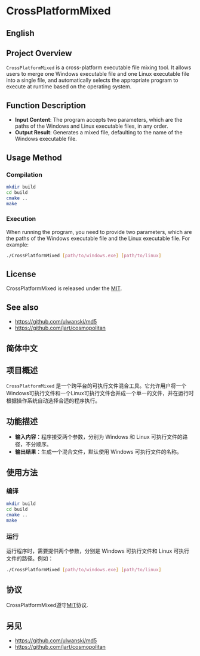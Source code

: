 # CrossPlatformMixed
## English

## Project Overview
`CrossPlatformMixed` is a cross-platform executable file mixing tool. It allows users to merge one Windows executable file and one Linux executable file into a single file, and automatically selects the appropriate program to execute at runtime based on the operating system.

## Function Description
- **Input Content**: The program accepts two parameters, which are the paths of the Windows and Linux executable files, in any order.
- **Output Result**: Generates a mixed file, defaulting to the name of the Windows executable file.

## Usage Method

### Compilation
```sh
mkdir build
cd build
cmake ..
make
```

### Execution
When running the program, you need to provide two parameters, which are the paths of the Windows executable file and the Linux executable file. For example:

```sh
./CrossPlatformMixed [path/to/windows.exe] [path/to/linux]
```

## License
CrossPlatformMixed is released under the [MIT](LICENSE).

## See also
- <https://github.com/ulwanski/md5>
- <https://github.com/jart/cosmopolitan>


## 简体中文

## 项目概述
`CrossPlatformMixed` 是一个跨平台的可执行文件混合工具。它允许用户将一个Windows可执行文件和一个Linux可执行文件合并成一个单一的文件，并在运行时根据操作系统自动选择合适的程序执行。

## 功能描述
- **输入内容**：程序接受两个参数，分别为 Windows 和 Linux 可执行文件的路径，不分顺序。
- **输出结果**：生成一个混合文件，默认使用 Windows 可执行文件的名称。

## 使用方法

### 编译
```sh
mkdir build
cd build
cmake ..
make
```

### 运行
运行程序时，需要提供两个参数，分别是 Windows 可执行文件和 Linux 可执行文件的路径。例如：
```sh
./CrossPlatformMixed [path/to/windows.exe] [path/to/linux]
```


## 协议
CrossPlatformMixed遵守[MIT](LICENSE)协议.


## 另见
- <https://github.com/ulwanski/md5>
- <https://github.com/jart/cosmopolitan>